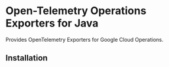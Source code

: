 # Open-Telemetry Operations Exporters for Java

Provides OpenTelemetry Exporters for Google Cloud Operations. 

## Installation

